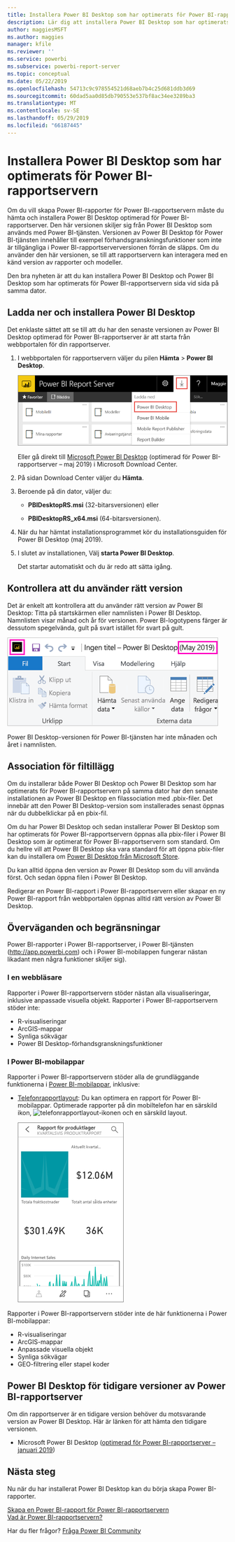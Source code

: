 ```yaml
---
title: Installera Power BI Desktop som har optimerats för Power BI-rapportservern
description: Lär dig att installera Power BI Desktop som har optimerats för Power BI-rapportservern
author: maggiesMSFT
ms.author: maggies
manager: kfile
ms.reviewer: ''
ms.service: powerbi
ms.subservice: powerbi-report-server
ms.topic: conceptual
ms.date: 05/22/2019
ms.openlocfilehash: 54713c9c978554521d68aeb7b4c25d681ddb3d69
ms.sourcegitcommit: 60dad5aa0d85db790553e537bf8ac34ee3289ba3
ms.translationtype: MT
ms.contentlocale: sv-SE
ms.lasthandoff: 05/29/2019
ms.locfileid: "66187445"
---
```

# <a name="install-power-bi-desktop-optimized-for-power-bi-report-server"></a>Installera Power BI Desktop som har optimerats för Power BI-rapportservern

Om du vill skapa Power BI-rapporter för Power BI-rapportservern måste du hämta och installera Power BI Desktop optimerad för Power BI-rapportserver. Den här versionen skiljer sig från Power BI Desktop som används med Power BI-tjänsten. Versionen av Power BI Desktop för Power BI-tjänsten innehåller till exempel förhandsgranskningsfunktioner som inte är tillgängliga i Power BI-rapportserverversionen förrän de släpps. Om du använder den här versionen, se till att rapportservern kan interagera med en känd version av rapporter och modeller. 

Den bra nyheten är att du kan installera Power BI Desktop och Power BI Desktop som har optimerats för Power BI-rapportservern sida vid sida på samma dator.

## <a name="download-and-install-power-bi-desktop"></a>Ladda ner och installera Power BI Desktop

Det enklaste sättet att se till att du har den senaste versionen av Power BI Desktop optimerad för Power BI-rapportserver är att starta från webbportalen för din rapportserver.

1. I webbportalen för rapportservern väljer du pilen **Hämta** > **Power BI Desktop**.

    ![Hämta Power BI Desktop från webbportalen](media/install-powerbi-desktop/report-server-download-web-portal.png)

    Eller gå direkt till [Microsoft Power BI Desktop](https://www.microsoft.com/download/details.aspx?id=56723) (optimerad för Power BI-rapportserver – maj 2019) i Microsoft Download Center.

2. På sidan Download Center väljer du **Hämta**.

3. Beroende på din dator, väljer du: 

    - **PBIDesktopRS.msi** (32-bitarsversionen) eller

    - **PBIDesktopRS_x64.msi** (64-bitarsversionen).

1. När du har hämtat installationsprogrammet kör du installationsguiden för Power BI Desktop (maj 2019).

2. I slutet av installationen, Välj **starta Power BI Desktop**.

    Det startar automatiskt och du är redo att sätta igång.

## <a name="verify-youre-using-the-correct-version"></a>Kontrollera att du använder rätt version
Det är enkelt att kontrollera att du använder rätt version av Power BI Desktop: Titta på startskärmen eller namnlisten i Power BI Desktop. Namnlisten visar månad och år för versionen. Power BI-logotypens färger är dessutom spegelvända, gult på svart istället för svart på gult.

![Namnlist för Power BI Desktop optimerad för Power BI-rapportserver](media/install-powerbi-desktop/power-bi-report-server-desktop-may-2019.png)

Power BI Desktop-versionen för Power BI-tjänsten har inte månaden och året i namnlisten.

## <a name="file-extension-association"></a>Association för filtillägg
Om du installerar både Power BI Desktop och Power BI Desktop som har optimerats för Power BI-rapportservern på samma dator har den senaste installationen av Power BI Desktop en filassociation med .pbix-filer. Det innebär att den Power BI Desktop-version som installerades senast öppnas när du dubbelklickar på en pbix-fil.

Om du har Power BI Desktop och sedan installerar Power BI Desktop som har optimerats för Power BI-rapportservern öppnas alla pbix-filer i Power BI Desktop som är optimerat för Power BI-rapportservern som standard. Om du hellre vill att Power BI Desktop ska vara standard för att öppna pbix-filer kan du installera om [Power BI Desktop från Microsoft Store](http://aka.ms/pbidesktopstore).

Du kan alltid öppna den version av Power BI Desktop som du vill använda först. Och sedan öppna filen i Power BI Desktop.

Redigerar en Power BI-rapport i Power BI-rapportservern eller skapar en ny Power BI-rapport från webbportalen öppnas alltid rätt version av Power BI Desktop.

## <a name="considerations-and-limitations"></a>Överväganden och begränsningar

Power BI-rapporter i Power BI-rapportserver, i Power BI-tjänsten (http://app.powerbi.com) och i Power BI-mobilappen fungerar nästan likadant men några funktioner skiljer sig).

### <a name="in-a-browser"></a>I en webbläsare

Rapporter i Power BI-rapportservern stöder nästan alla visualiseringar, inklusive anpassade visuella objekt. Rapporter i Power BI-rapportservern stöder inte:

* R-visualiseringar
* ArcGIS-mappar
* Synliga sökvägar
* Power BI Desktop-förhandsgranskningsfunktioner

### <a name="in-the-power-bi-mobile-apps"></a>I Power BI-mobilappar

Rapporter i Power BI-rapportservern stöder alla de grundläggande funktionerna i [Power BI-mobilappar](../consumer/mobile/mobile-apps-for-mobile-devices.md), inklusive:

* [Telefonrapportlayout](../desktop-create-phone-report.md): Du kan optimera en rapport för Power BI-mobilappar. Optimerade rapporter på din mobiltelefon har en särskild ikon, ![telefonrapportlayout-ikonen](media/install-powerbi-desktop/power-bi-rs-mobile-optimized-icon.png) och en särskild layout.
  
    ![Rapport optimerad för telefoner](media/install-powerbi-desktop/power-bi-rs-mobile-optimized-report.png)

Rapporter i Power BI-rapportservern stöder inte de här funktionerna i Power BI-mobilappar:

* R-visualiseringar
* ArcGIS-mappar
* Anpassade visuella objekt
* Synliga sökvägar
* GEO-filtrering eller stapel koder

## <a name="power-bi-desktop-for-earlier-versions-of-power-bi-report-server"></a>Power BI Desktop för tidigare versioner av Power BI-rapportserver

Om din rapportserver är en tidigare version behöver du motsvarande version av Power BI Desktop. Här är länken för att hämta den tidigare versionen.

- Microsoft Power BI Desktop ([optimerad för Power BI-rapportserver – januari 2019](https://go.microsoft.com/fwlink/?linkid=2055039))

## <a name="next-steps"></a>Nästa steg

Nu när du har installerat Power BI Desktop kan du börja skapa Power BI-rapporter.

[Skapa en Power BI-rapport för Power BI-rapportservern](quickstart-create-powerbi-report.md)  
[Vad är Power BI-rapportservern?](get-started.md)

Har du fler frågor? [Fråga Power BI Community](https://community.powerbi.com/)
